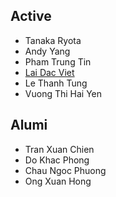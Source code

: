 <markdown>

## Active
- Tanaka Ryota
- Andy Yang
- Pham Trung Tin
- [Lai Dac Viet](https://nguyenlab.github.io/member/lai-dac-viet.html)
- Le Thanh Tung
- Vuong Thi Hai Yen

## Alumi
- Tran Xuan Chien
- Do Khac Phong
- Chau Ngoc Phuong
- Ong Xuan Hong

</markdown>
